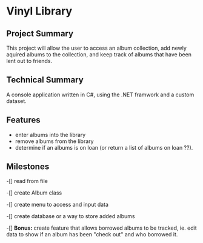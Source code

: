 ﻿

# Vinyl Library

## Project Summary
This project will allow the user to access an album collection, add newly aquired albums to the collection, and keep track of albums that have been lent out to friends.

## Technical Summary
A console application written in C#, using the .NET framwork and a custom dataset.

## Features
* enter albums into the library
* remove albums from the library
* determine if an albums is on loan (or return a list of albums on loan ??).

## Milestones
-[] read from file  

-[] create Album class  

-[] create menu to access and input data  

-[] create database or a way to store added albums  

-[] **Bonus:** create feature that allows borrowed albums to be tracked, ie. edit data to show if an album has been "check out" and who borrowed it.
